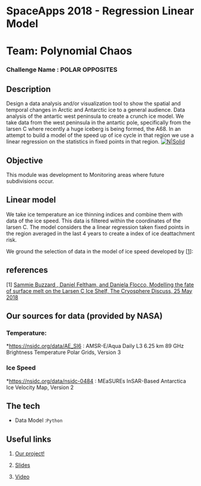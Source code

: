 # SpaceApps 2018  - Regression Linear Model
# Team: Polynomial Chaos
### Challenge Name : POLAR OPPOSITES

## Description
Design a data analysis and/or visualization tool to show the spatial and temporal changes in Arctic and Antarctic ice to a general audience. Data analysis of the antartic west peninsula to create a crunch ice model. We take data from the west peninsula in the antartic pole, specifically from the larsen C where recently a huge iceberg is being formed, the A68. In an attempt to build a model of the speed up of ice cycle in that region we use a linear regression on the statistics in fixed points in that region. 
[![N|Solid](https://upload.wikimedia.org/wikipedia/commons/6/67/Antarctic-Peninsula-Ice-Shelves.png)](https://nodesource.com/products/nsolid)

## Objective
This module was development to Monitoring areas where future subdivisions occur.

## Linear model
We take ice temperature an ice thinning indices and combine them with data of the ice speed. This data is filtered within the coordinates of the larsen C. The model considers the a linear regression taken fixed points in the region averaged in the last 4 years to create a index of ice deattachment risk. 

 We ground the selection of data in the model of ice speed developed by [[1](https://www.the-cryosphere-discuss.net/tc-2018-84/tc-2018-84.pdf)]:
 
## references

[1] [ Sammie Buzzard , Daniel Feltham, and Daniela Flocco, Modelling the fate of surface melt on the Larsen C Ice Shelf, The Cryosphere Discuss, 25 May 2018](https://github.com/joemccann/dillinger/blob/master/KUBERNETES.md)

## Our sources for data (provided by NASA)
### Temperature:
 *https://nsidc.org/data/AE_SI6 : AMSR-E/Aqua Daily L3 6.25 km 89 GHz Brightness Temperature Polar Grids, Version 3
### Ice Speed
 *https://nsidc.org/data/nsidc-0484 : MEaSUREs InSAR-Based Antarctica Ice Velocity Map, Version 2 


## The tech

* Data Model :`Python`

## Useful links

1. [Our project!](https://2018.spaceappschallenge.org/challenges/icy-glare/recycle-polar-opposites/teams/polynomial-chaos/project)

2. [Slides](https://drive.google.com/file/d/1JKgf_4HnJtIg6mQwnuUACWHXipP8z5Vp/view?usp=sharing)

3. [Video]()
